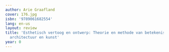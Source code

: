 ```yaml
---
author: Arie Graafland
cover: 176.jpg
isbn: '9789061682554'
lang: en-us
layout: review
title: 'Esthetisch vertoog en ontwerp: Theorie en methode van betekenisverlening in
  architectuur en kunst'
year: 0
---
```


